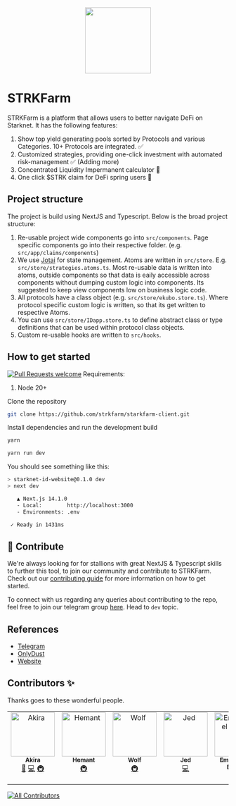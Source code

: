 <!-- prettier-ignore-start -->
<!-- markdownlint-disable -->
<div align="center" style="margin-top:50px">
  <img src="https://avatars.githubusercontent.com/u/165751591?s=200&v=4" height="150">
</div>
<!-- markdownlint-restore -->
<!-- prettier-ignore-end -->

# STRKFarm

STRKFarm is a platform that allows users to better navigate DeFi on Starknet. It has the following features:  
1. Show top yield generating pools sorted by Protocols and various Categories. 10+ Protocols are integrated. ✅
2. Customized strategies, providing one-click investment with automated risk-management ✅ (Adding more)
3. Concentrated Liquidity Impermanent calculator 🚧
4. One click $STRK claim for DeFi spring users 🚧

## Project structure
The project is build using NextJS and Typescript. Below is the broad project structure:  
1. Re-usable project wide components go into `src/components`. Page specific components go into their respective folder. (e.g. `src/app/claims/components`)
2. We use [Jotai](https://jotai.org/) for state management. Atoms are written in `src/store`. E.g. `src/store/strategies.atoms.ts`.
   Most re-usable data is written into atoms, outside components so that data is eaily accessible across components without dumping custom logic into components.
   Its suggested to keep view components low on business logic code.
3. All protocols have a class object (e.g. `src/store/ekubo.store.ts`). Where protocol specific custom logic is written, so that its get written to respective Atoms.
4. You can use `src/store/IDapp.store.ts` to define abstract class or type definitions that can be used within protocol class objects.
5. Custom re-usable hooks are written to `src/hooks`.

## How to get started

[![Pull Requests welcome](https://img.shields.io/badge/PRs-welcome-ff69b4.svg?style=flat-square)](https://github.com/strkfarm/starkfarm-client/issues)
Requirements:
1. Node 20+

Clone the repository
```bash
git clone https://github.com/strkfarm/starkfarm-client.git
```

Install dependencies and run the development build

```bash
yarn

yarn run dev
```

You should see something like this:

```sh
> starknet-id-website@0.1.0 dev
> next dev

   ▲ Next.js 14.1.0
   - Local:        http://localhost:3000
   - Environments: .env

 ✓ Ready in 1431ms
```

## 🤝 Contribute


We're always looking for for stallions with great NextJS & Typescript skills to further this tool, to join our community and contribute to STRKFarm. Check out our [contributing guide](./CONTRIBUTING.md)
for more information on how to get started.

To connect with us regarding any queries about contributing to the repo, feel free to join our telegram group [here](https://t.me/+HQ_eHaXmF-1lZDc1). Head to `dev` topic.


## References

- [Telegram](https://t.me/+HQ_eHaXmF-1lZDc1)
- [OnlyDust](https://app.onlydust.com/p/strkfarm)
- [Website](https://www.strkfarm.xyz/)

## Contributors ✨
Thanks goes to these wonderful people.

<!-- ALL-CONTRIBUTORS-LIST:START - Do not remove or modify this section -->
<!-- prettier-ignore-start -->
<!-- markdownlint-disable -->
<table>
  <tbody>
    <tr>
      <td align="center" valign="top" width="14.28%"><a href="https://github.com/akiraonstarknet"><img src="https://avatars.githubusercontent.com/u/156126180?v=4?s=100" width="100px;" alt="Akira "/><br /><sub><b>Akira </b></sub></a><br /><a href="#ideas-akiraonstarknet" title="Ideas, Planning, & Feedback">🤔</a> <a href="#code-akiraonstarknet" title="Code">💻</a> <a href="#infra-akiraonstarknet" title="Infrastructure (Hosting, Build-Tools, etc)">🚇</a></td>
      <td align="center" valign="top" width="14.28%"><a href="https://hemant.lol"><img src="https://avatars.githubusercontent.com/u/85151171?v=4?s=100" width="100px;" alt="Hemant"/><br /><sub><b>Hemant</b></sub></a><br /><a href="#infra-hemantwasthere" title="Infrastructure (Hosting, Build-Tools, etc)">🚇</a></td>
      <td align="center" valign="top" width="14.28%"><a href="https://github.com/raizo07"><img src="https://avatars.githubusercontent.com/u/81079370?v=4?s=100" width="100px;" alt="Wolf"/><br /><sub><b>Wolf</b></sub></a><br /><a href="#infra-raizo07" title="Infrastructure (Hosting, Build-Tools, etc)">🚇</a></td>
      <td align="center" valign="top" width="14.28%"><a href="https://github.com/jedstroke"><img src="https://avatars.githubusercontent.com/u/86930056?v=4?s=100" width="100px;" alt="Jed"/><br /><sub><b>Jed</b></sub></a><br /><a href="#code-jedstroke" title="Code">💻</a></td>
      <td align="center" valign="top" width="14.28%"><a href="https://github.com/EjembiEmmanuel"><img src="https://avatars.githubusercontent.com/u/83036156?v=4?s=100" width="100px;" alt="Emmaunuel Ejembi"/><br /><sub><b>Emmaunuel Ejembi</b></sub></a><br /><a href="#code-EjembiEmmanuel" title="Code">💻</a> <a href="#doc-EjembiEmmanuel" title="Documentation">📖</a></td>
    </tr>
  </tbody>
</table>

<!-- markdownlint-restore -->
<!-- prettier-ignore-end -->

<!-- ALL-CONTRIBUTORS-LIST:END -->

[![All Contributors](https://img.shields.io/github/all-contributors/akiraonstarknet/starkfarm-client?color=ee8449&style=flat-square)](#contributors)

